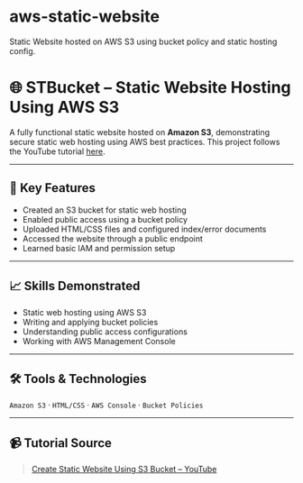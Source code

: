 # aws-static-website
Static Website hosted on AWS S3 using bucket policy and static hosting config.
# 🌐 STBucket – Static Website Hosting Using AWS S3

A fully functional static website hosted on **Amazon S3**, demonstrating secure static web hosting using AWS best practices. This project follows the YouTube tutorial [here](https://youtu.be/H83xYoC3z4A?si=RneDPX_puaHIN65q).

---

## 🔧 Key Features
- Created an S3 bucket for static web hosting
- Enabled public access using a bucket policy
- Uploaded HTML/CSS files and configured index/error documents
- Accessed the website through a public endpoint
- Learned basic IAM and permission setup

---

## 📈 Skills Demonstrated
- Static web hosting using AWS S3
- Writing and applying bucket policies
- Understanding public access configurations
- Working with AWS Management Console

---

## 🛠️ Tools & Technologies
`Amazon S3` · `HTML/CSS` · `AWS Console` · `Bucket Policies`

---

## 📹 Tutorial Source
> [Create Static Website Using S3 Bucket – YouTube](https://youtu.be/H83xYoC3z4A?si=RneDPX_puaHIN65q)


